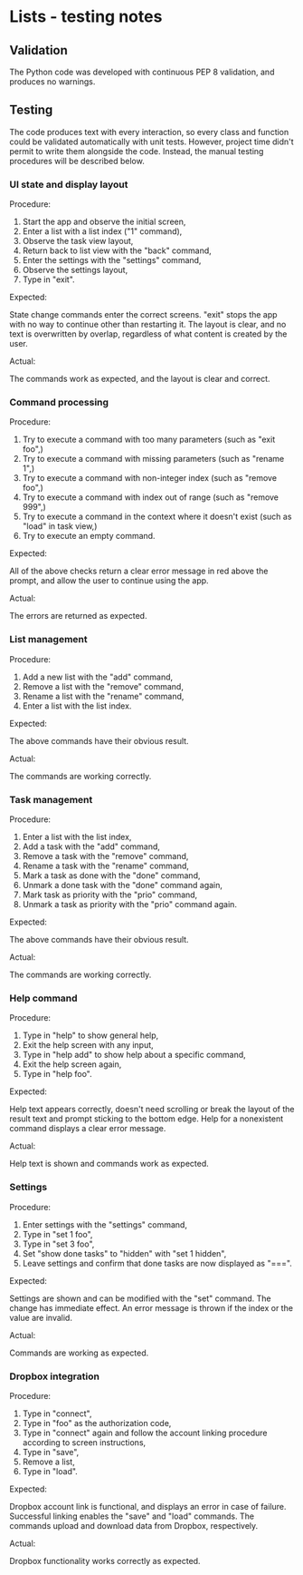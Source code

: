 # Lists - testing notes

## Validation

The Python code was developed with continuous PEP 8 validation, and produces no warnings.

## Testing

The code produces text with every interaction, so every class and function could be validated automatically with unit tests. However, project time didn't permit to write them alongside the code. Instead, the manual testing procedures will be described below.

### UI state and display layout

Procedure:

1.  Start the app and observe the initial screen,
2.  Enter a list with a list index ("1" command),
3.  Observe the task view layout,
4.  Return back to list view with the "back" command,
5.  Enter the settings with the "settings" command,
6.  Observe the settings layout,
7.  Type in "exit".

Expected:

State change commands enter the correct screens. "exit" stops the app with no way to continue other than restarting it. The layout is clear, and no text is overwritten by overlap, regardless of what content is created by the user.

Actual:

The commands work as expected, and the layout is clear and correct.

### Command processing

Procedure:

1.  Try to execute a command with too many parameters (such as "exit foo",)
2.  Try to execute a command with missing parameters (such as "rename 1",)
3.  Try to execute a command with non-integer index (such as "remove foo",)
4.  Try to execute a command with index out of range (such as "remove 999",)
5.  Try to execute a command in the context where it doesn't exist (such as "load" in task view,)
6.  Try to execute an empty command.

Expected:

All of the above checks return a clear error message in red above the prompt, and allow the user to continue using the app.

Actual:

The errors are returned as expected.

### List management

Procedure:

1.  Add a new list with the "add" command,
2.  Remove a list with the "remove" command,
3.  Rename a list with the "rename" command,
4.  Enter a list with the list index.

Expected:

The above commands have their obvious result.

Actual:

The commands are working correctly.

### Task management

Procedure:

1.  Enter a list with the list index,
2.  Add a task with the "add" command,
3.  Remove a task with the "remove" command,
4.  Rename a task with the "rename" command,
5.  Mark a task as done with the "done" command,
6.  Unmark a done task with the "done" command again,
7.  Mark task as priority with the "prio" command,
8.  Unmark a task as priority with the "prio" command again.

Expected:

The above commands have their obvious result.

Actual:

The commands are working correctly.

### Help command

Procedure:

1.  Type in "help" to show general help,
2.  Exit the help screen with any input,
3.  Type in "help add" to show help about a specific command,
4.  Exit the help screen again,
5.  Type in "help foo". 

Expected:

Help text appears correctly, doesn't need scrolling or break the layout of the result text and prompt sticking to the bottom edge. Help for a nonexistent command displays a clear error message.

Actual:

Help text is shown and commands work as expected.

### Settings

Procedure:

1.  Enter settings with the "settings" command,
2.  Type in "set 1 foo",
3.  Type in "set 3 foo",
4.  Set "show done tasks" to "hidden" with "set 1 hidden",
5.  Leave settings and confirm that done tasks are now displayed as "===".

Expected:

Settings are shown and can be modified with the "set" command. The change has immediate effect. An error message is thrown if the index or the value are invalid.

Actual:

Commands are working as expected.

### Dropbox integration

Procedure:

1.  Type in "connect",
2.  Type in "foo" as the authorization code,
3.  Type in "connect" again and follow the account linking procedure according to screen instructions,
4.  Type in "save",
5.  Remove a list,
6.  Type in "load".

Expected:

Dropbox account link is functional, and displays an error in case of failure. Successful linking enables the "save" and "load" commands. The commands upload and download data from Dropbox, respectively.

Actual:

Dropbox functionality works correctly as expected.
